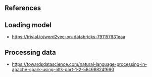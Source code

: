 ## References

## Loading model
* https://trivial.io/word2vec-on-databricks-791157831eaa

## Processing data
* https://towardsdatascience.com/natural-language-processing-in-apache-spark-using-nltk-part-1-2-58c68824f660